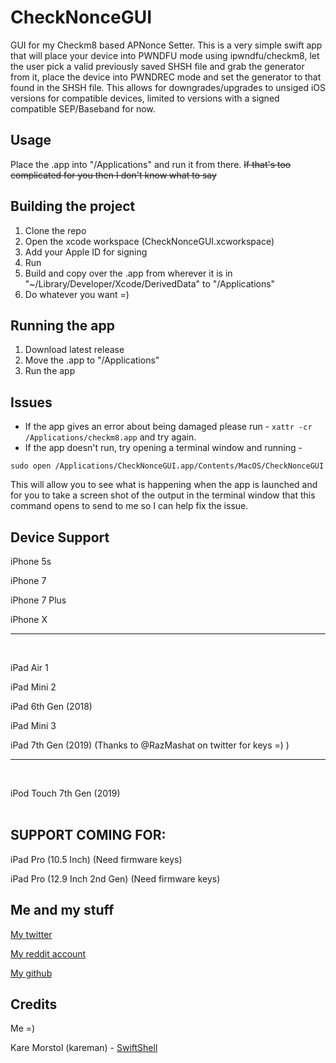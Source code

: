 # CheckNonceGUI

GUI for my Checkm8 based APNonce Setter. This is a very simple swift app that will place your device into PWNDFU mode using ipwndfu/checkm8, let the user pick a valid previously saved SHSH file and grab the generator from it, place the device into PWNDREC mode and set the generator to that found in the SHSH file. This allows for downgrades/upgrades to unsiged iOS versions for compatible devices, limited to versions with a signed compatible SEP/Baseband for now. 

## Usage
Place the .app into "/Applications" and run it from there. ~~If that's too complicated for you then I don't know what to say~~

## Building the project

1. Clone the repo
2. Open the xcode workspace (CheckNonceGUI.xcworkspace)
3. Add your Apple ID for signing
4. Run
5. Build and copy over the .app from wherever it is in "~/Library/Developer/Xcode/DerivedData" to "/Applications"
6. Do whatever you want =)

## Running the app

1. Download latest release
2. Move the .app to "/Applications"
3. Run the app

## Issues

- If the app gives an error about being damaged please run - `xattr -cr /Applications/checkm8.app` and try again. 
- If the app doesn't run, try opening a terminal window and running - 

`sudo open /Applications/CheckNonceGUI.app/Contents/MacOS/CheckNonceGUI`

This will allow you to see what is happening when the app is launched and for you to take a screen shot of the output in the terminal window that this command opens to send to me so I can help fix the issue.

## Device Support

iPhone 5s

iPhone 7

iPhone 7 Plus

iPhone X

------------------------------------------
<br/>

iPad Air 1

iPad Mini 2

iPad 6th Gen (2018)

iPad Mini 3

iPad 7th Gen (2019) (Thanks to @RazMashat on twitter for keys =) )

------------------------------------------
<br/>

iPod Touch 7th Gen (2019)
<br/>
<br/>
## SUPPORT COMING FOR:

iPad Pro (10.5 Inch) (Need firmware keys)

iPad Pro (12.9 Inch 2nd Gen) (Need firmware keys)

## Me and my stuff

[My twitter](https://www.twitter.com/mosk_i "My twitter")

[My reddit account](https://www.reddit.com/user/_Matty "My reddit account")

[My github](https://www.github.com/MatthewPierson "My github")


## Credits

Me =)

Kare Morstol (kareman) - [SwiftShell](https://github.com/kareman/SwiftShell "SwiftShell")

